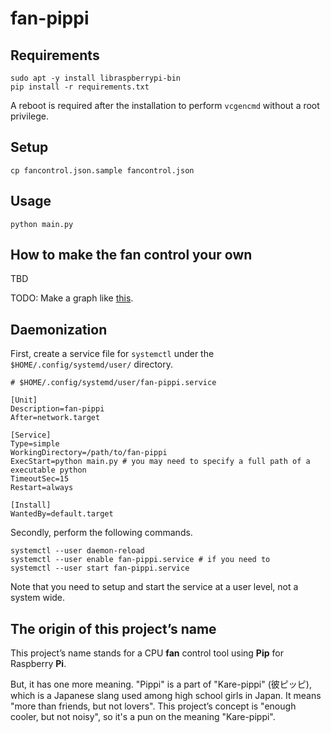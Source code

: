 # fan-pippi

## Requirements

```shell
sudo apt -y install libraspberrypi-bin
pip install -r requirements.txt
```

A reboot is required after the installation to perform `vcgencmd` without a root privilege.

## Setup

```shell
cp fancontrol.json.sample fancontrol.json
```

## Usage

```shell
python main.py
```

## How to make the fan control your own
TBD

TODO: Make a graph like [this](https://www.google.com/search?q=cpu+fan+control&tbm=isch#imgrc=uiX82SZ311m20M).

## Daemonization
First, create a service file for `systemctl` under the `$HOME/.config/systemd/user/` directory.

```shell
# $HOME/.config/systemd/user/fan-pippi.service

[Unit]
Description=fan-pippi
After=network.target

[Service]
Type=simple
WorkingDirectory=/path/to/fan-pippi
ExecStart=python main.py # you may need to specify a full path of a executable python
TimeoutSec=15
Restart=always

[Install]
WantedBy=default.target
```

Secondly, perform the following commands.

```shell
systemctl --user daemon-reload
systemctl --user enable fan-pippi.service # if you need to
systemctl --user start fan-pippi.service
```

Note that you need to setup and start the service at a user level, not a system wide.

## The origin of this project’s name

This project’s name stands for a CPU **fan** control tool using **Pip** for Raspberry **Pi**.

But, it has one more meaning. "Pippi" is a part of "Kare-pippi" (彼ピッピ), which is a Japanese slang used among high school girls in Japan. It means "more than friends, but not lovers". This project’s concept is "enough cooler, but not noisy", so it's a pun on the meaning "Kare-pippi".

